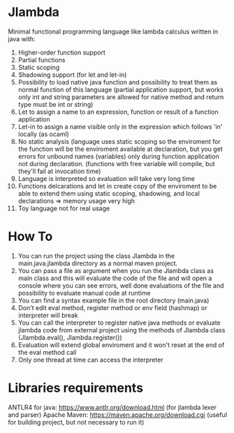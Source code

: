 # Jlambda
Minimal functional programming language like lambda calculus written in java with:
1) Higher-order function support
2) Partial functions
3) Static scoping
4) Shadowing support (for let and let-in)
5) Possibility to load native java function and possibility to treat them as normal function of this language (partial application support, but works only int and string parameters are allowed for native method and return type must be int or string)
6) Let to assign a name to an expression, function or result of a function application
7) Let-in to assign a name visible only in the expression which follows 'in' locally (as ocaml)
8) No static analysis (language uses static scoping so the enviroment for the function will be the enviroment available at declaration, but you get errors for unbound names (variables) only during function application not during declaration. (functions with free variable will compile, but they'll fail at invocation time)
9) Language is interpreted so evaluation will take very long time
10) Functions delcarations and let in create copy of the enviroment to be able to extend them using static scoping, shadowing, and local declarations => memory usage very high
11) Toy language not for real usage

# How To

1) You can run the project using the class Jlambda in the main.java.jlambda directory as a normal maven project.
2) You can pass a file as argument when you run the Jlambda class as main class and this will evaluate the code of the file and will open a console where you can see errors, well done evaluations of the file and possibility to evaluate manual code at runtime
3) You can find a syntax example file in the root directory (main.java)
4) Don't edit eval method, register method or env field (hashmap) or interpreter will break
5) You can call the interpreter to register native java methods or evaluate jlambda code from external project using the methods of Jlambda class (Jlambda.eval(), Jlambda.register())
6) Evaluation will extend global enviroment and it won't reset at the end of the eval method call
7) Only one thread at time can access the interpreter 

# Libraries requirements

ANTLR4 for java: https://www.antlr.org/download.html (for jlambda lexer and parser)
Apache Maven: https://maven.apache.org/download.cgi (useful for building project, but not necessary to run it)
